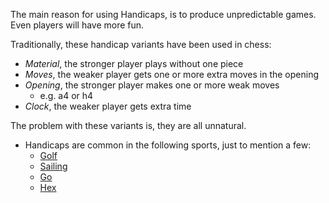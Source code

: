 The main reason for using Handicaps, is to produce unpredictable games.  
Even players will have more fun.  

Traditionally, these handicap variants have been used in chess:  

* *Material*, the stronger player plays without one piece
* *Moves*, the weaker player gets one or more extra moves in the opening
* *Opening*, the stronger player makes one or more weak moves
	* e.g. a4 or h4
* *Clock*, the weaker player gets extra time

The problem with these variants is, they are all unnatural.  

* Handicaps are common in the following sports, just to mention a few:
	* [Golf](https://en.wikipedia.org/wiki/Handicap_(golf))
	* [Sailing](https://en.wikipedia.org/wiki/Handicap_(sailing)#:~:text=The%20handicap%20number%20assigned%20to,be%20behind%20the%20theoretical%20yacht.) 
	* [Go](https://en.wikipedia.org/wiki/Handicapping_in_Go)
	* [Hex](https://en.wikipedia.org/wiki/Hex_(board_game))

